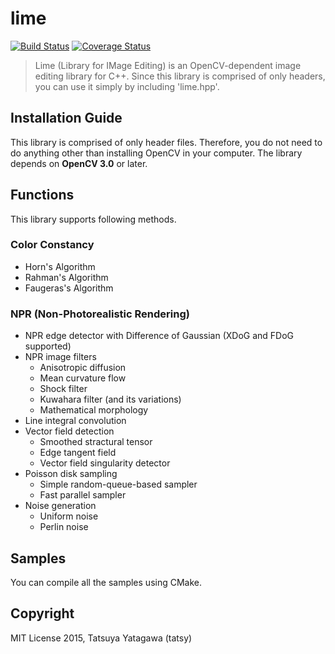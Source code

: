 lime
===

[![Build Status](https://travis-ci.org/tatsy/lime.svg?branch=master)](https://travis-ci.org/tatsy/lime)
[![Coverage Status](https://coveralls.io/repos/tatsy/lime/badge.svg?branch=master)](https://coveralls.io/r/tatsy/lime?branch=master)

> Lime (Library for IMage Editing) is an OpenCV-dependent image editing library for C++.
> Since this library is comprised of only headers, you can use it simply by
> including 'lime.hpp'.

## Installation Guide

This library is comprised of only header files. Therefore, you do not
need to do anything other than installing OpenCV in your computer.
The library depends on **OpenCV 3.0** or later.

## Functions

This library supports following methods.

### Color Constancy

* Horn's Algorithm
* Rahman's Algorithm
* Faugeras's Algorithm

### NPR (Non-Photorealistic Rendering)

* NPR edge detector with Difference of Gaussian (XDoG and FDoG supported)
* NPR image filters
    * Anisotropic diffusion
    * Mean curvature flow
    * Shock filter
    * Kuwahara filter (and its variations)
    * Mathematical morphology
* Line integral convolution
* Vector field detection
    * Smoothed stractural tensor
    * Edge tangent field
    * Vector field singularity detector
* Poisson disk sampling
    * Simple random-queue-based sampler
    * Fast parallel sampler
* Noise generation
    * Uniform noise
    * Perlin noise

## Samples

You can compile all the samples using CMake.

## Copyright

MIT License 2015, Tatsuya Yatagawa (tatsy)
